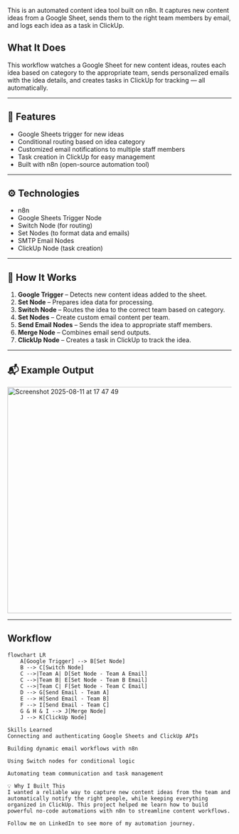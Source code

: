 
This is an automated content idea tool built on n8n. It captures new content ideas from a Google Sheet, sends them to the right team members by email, and logs each idea as a task in ClickUp.

## What It Does

This workflow watches a Google Sheet for new content ideas, routes each idea based on category to the appropriate team, sends personalized emails with the idea details, and creates tasks in ClickUp for tracking — all automatically.

---

## 📌 Features

- Google Sheets trigger for new ideas  
- Conditional routing based on idea category  
- Customized email notifications to multiple staff members  
- Task creation in ClickUp for easy management  
- Built with n8n (open-source automation tool)  

---

## ⚙️ Technologies

- n8n  
- Google Sheets Trigger Node  
- Switch Node (for routing)  
- Set Nodes (to format data and emails)  
- SMTP Email Nodes  
- ClickUp Node (task creation)  

---

## 🔧 How It Works

1. **Google Trigger** – Detects new content ideas added to the sheet.  
2. **Set Node** – Prepares idea data for processing.  
3. **Switch Node** – Routes the idea to the correct team based on category.  
4. **Set Nodes** – Create custom email content per team.  
5. **Send Email Nodes** – Sends the idea to appropriate staff members.  
6. **Merge Node** – Combines email send outputs.  
7. **ClickUp Node** – Creates a task in ClickUp to track the idea.

---

## 📬 Example Output
<img width="769" height="508" alt="Screenshot 2025-08-11 at 17 47 49" src="https://github.com/user-attachments/assets/2084b4c7-de67-40b0-b31f-bb5ca7207748" />



---

## Workflow

```mermaid
flowchart LR
    A[Google Trigger] --> B[Set Node]
    B --> C[Switch Node]
    C -->|Team A| D[Set Node - Team A Email]
    C -->|Team B| E[Set Node - Team B Email]
    C -->|Team C| F[Set Node - Team C Email]
    D --> G[Send Email - Team A]
    E --> H[Send Email - Team B]
    F --> I[Send Email - Team C]
    G & H & I --> J[Merge Node]
    J --> K[ClickUp Node]

Skills Learned
Connecting and authenticating Google Sheets and ClickUp APIs

Building dynamic email workflows with n8n

Using Switch nodes for conditional logic

Automating team communication and task management

💡 Why I Built This
I wanted a reliable way to capture new content ideas from the team and automatically notify the right people, while keeping everything organized in ClickUp. This project helped me learn how to build powerful no-code automations with n8n to streamline content workflows.

Follow me on LinkedIn to see more of my automation journey.
